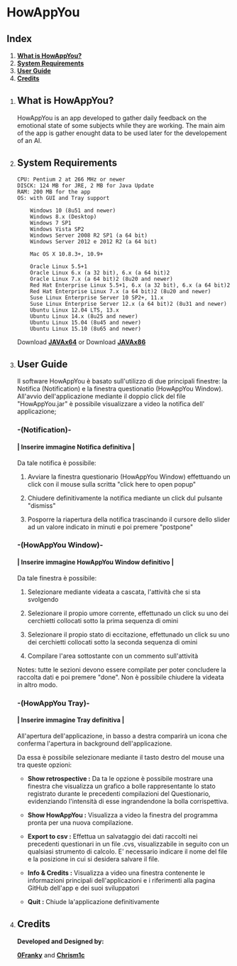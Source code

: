 # HowAppYou

## Index

1. [**What is HowAppYou?**](#what-is-howappyou)
2. [**System Requirements**](#system-requirements)
3. [**User Guide**](#user-guide)
4. [**Credits**](#credits)

<ol>
<li>

## What is HowAppYou?

HowAppYou is an app developed to gather daily feedback on the emotional state of some subjects while they are working.
The main aim of the app is gather enought data to be used later for the developement of an AI.

</li>
<li>

## System Requirements

	CPU: Pentium 2 at 266 MHz or newer
	DISCK: 124 MB for JRE, 2 MB for Java Update
	RAM: 200 MB for the app
	OS: with GUI and Tray support
	
		Windows 10 (8u51 and newer)
		Windows 8.x (Desktop)
		Windows 7 SP1
		Windows Vista SP2
		Windows Server 2008 R2 SP1 (a 64 bit)
		Windows Server 2012 e 2012 R2 (a 64 bit)
	
		Mac OS X 10.8.3+, 10.9+
	
		Oracle Linux 5.5+1
		Oracle Linux 6.x (a 32 bit), 6.x (a 64 bit)2
		Oracle Linux 7.x (a 64 bit)2 (8u20 and newer)
		Red Hat Enterprise Linux 5.5+1, 6.x (a 32 bit), 6.x (a 64 bit)2
		Red Hat Enterprise Linux 7.x (a 64 bit)2 (8u20 and newer)
		Suse Linux Enterprise Server 10 SP2+, 11.x
		Suse Linux Enterprise Server 12.x (a 64 bit)2 (8u31 and newer)
		Ubuntu Linux 12.04 LTS, 13.x
		Ubuntu Linux 14.x (8u25 and newer)
		Ubuntu Linux 15.04 (8u45 and newer)
		Ubuntu Linux 15.10 (8u65 and newer)
	
Download [**JAVAx64**](https://www.java.com/it/download/windows-64bit.jsp)
or Download [**JAVAx86**](https://www.java.com/it/download/)

</li>
<li>

## User Guide
	
Il software HowAppYou è basato sull'utilizzo di due principali finestre: la Notifica (Notification) e la finestra questionatio (HowAppYou Window).
All'avvio dell'applicazione mediante il doppio click del file "HowAppYou.jar" è possibile visualizzare a video la notifica dell' applicazione;

### -(Notification)-

#### | Inserire immagine Notifica definitiva |

Da tale notifica è possibile:

1. Avviare la finestra questionario (HowAppYou Window) effettuando un click con il mouse sulla scritta "click here to open popup"

2. Chiudere definitivamente la notifica mediante un click dul pulsante "dismiss"

3. Posporre la riapertura della notifica trascinando il cursore dello slider ad un valore indicato in minuti e poi premere "postpone"

### -(HowAppYou Window)-

#### | Inserire immagine HowAppYou Window definitivo |

Da tale finestra è possibile:

1. Selezionare mediante videata a cascata, l'attività che si sta svolgendo

2. Selezionare il propio umore corrente, effettunado un click su uno dei cerchietti collocati sotto la prima sequenza di omini

3. Selezionare il propio stato di eccitazione, effettunado un click su uno dei cerchietti collocati sotto la seconda sequenza di omini

4. Compilare l'area sottostante con un commento sull'attività

Notes: tutte le sezioni devono essere compilate per poter concludere la raccolta dati e poi premere "done".
Non è possibile chiudere la videata in altro modo.

### -(HowAppYou Tray)-

#### | Inserire immagine Tray definitiva |

All'apertura dell'applicazione, in basso a destra comparirà un icona che conferma l'apertura in background dell'applicazione.

Da essa è possibile selezionare mediante il tasto destro del mouse una tra queste opzioni:

- **Show retrospective :**
Da ta le opzione è possibile mostrare una finestra che visualizza un grafico a bolle rappresentante lo stato registrato 
durante le precedenti compilazioni del Questionario, evidenziando l'intensità di esse ingrandendone la bolla corrispettiva.

- **Show HowAppYou :**
Visualizza a video la finestra del programma pronta per una nuova compilazione.

- **Export to csv :**
Effettua un salvataggio dei dati raccolti nei precedenti questionari in un file .cvs, visualizzabile in seguito 
con un  qualsiasi strumento di calcolo.
E' necessario indicare il nome del file e la posizione in cui si desidera salvare il file.

- **Info & Credits :**
Visualizza a video una finestra contenente le informazioni principali dell'applicazioni 
e i riferimenti alla pagina GitHub dell'app e dei suoi sviluppatori

- **Quit :**
Chiude la'applicazione definitivamente

</li>
<li>

## Credits

**Developed and Designed by:**

[**0Franky**](https://github.com/0Franky)
 and [**Chrism1c**](https://github.com/Chrism1c)

</li>
</ol>
